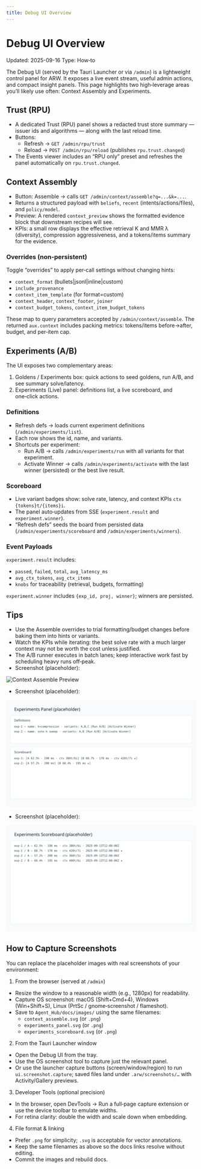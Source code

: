 ```yaml
---
title: Debug UI Overview
---
```


# Debug UI Overview

Updated: 2025-09-16
Type: How‑to

The Debug UI (served by the Tauri Launcher or via `/admin`) is a lightweight control panel for ARW. It exposes a live event stream, useful admin actions, and compact insight panels. This page highlights two high‑leverage areas you’ll likely use often: Context Assembly and Experiments.

## Trust (RPU)

- A dedicated Trust (RPU) panel shows a redacted trust store summary — issuer ids and algorithms — along with the last reload time.
- Buttons:
  - Refresh → `GET /admin/rpu/trust`
  - Reload → `POST /admin/rpu/reload` (publishes `rpu.trust.changed`)
- The Events viewer includes an “RPU only” preset and refreshes the panel automatically on `rpu.trust.changed`.

## Context Assembly

- Button: Assemble → calls `GET /admin/context/assemble?q=...&k=...`.
- Returns a structured payload with `beliefs`, `recent` (intents/actions/files), and `policy/model`.
- Preview: A rendered `context_preview` shows the formatted evidence block that downstream recipes will see.
- KPIs: a small row displays the effective retrieval K and MMR λ (diversity), compression aggressiveness, and a tokens/items summary for the evidence.

### Overrides (non‑persistent)

Toggle “overrides” to apply per‑call settings without changing hints:

- `context_format` (bullets|jsonl|inline|custom)
- `include_provenance`
- `context_item_template` (for format=custom)
- `context_header`, `context_footer`, `joiner`
- `context_budget_tokens`, `context_item_budget_tokens`

These map to query parameters accepted by `/admin/context/assemble`. The returned `aux.context` includes packing metrics: tokens/items before→after, budget, and per‑item cap.

## Experiments (A/B)

The UI exposes two complementary areas:

1) Goldens / Experiments box: quick actions to seed goldens, run A/B, and see summary solve/latency.
2) Experiments (Live) panel: definitions list, a live scoreboard, and one‑click actions.

### Definitions

- Refresh defs → loads current experiment definitions (`/admin/experiments/list`).
- Each row shows the id, name, and variants.
- Shortcuts per experiment:
  - Run A/B → calls `/admin/experiments/run` with all variants for that experiment.
  - Activate Winner → calls `/admin/experiments/activate` with the last winner (persisted) or the best live result.

### Scoreboard

- Live variant badges show: solve rate, latency, and context KPIs `ctx {tokens}t/{items}i`.
- The panel auto‑updates from SSE (`experiment.result` and `experiment.winner`).
- “Refresh defs” seeds the board from persisted data (`/admin/experiments/scoreboard` and `/admin/experiments/winners`).

### Event Payloads

`experiment.result` includes:

- `passed`, `failed`, `total`, `avg_latency_ms`
- `avg_ctx_tokens`, `avg_ctx_items`
- `knobs` for traceability (retrieval, budgets, formatting)

`experiment.winner` includes `{exp_id, proj, winner}`; winners are persisted.

## Tips

- Use the Assemble overrides to trial formatting/budget changes before baking them into hints or variants.
- Watch the KPIs while iterating: the best solve rate with a much larger context may not be worth the cost unless justified.
- The A/B runner executes in batch lanes; keep interactive work fast by scheduling heavy runs off‑peak.
- Screenshot (placeholder):

![Context Assemble Preview](../images/context_assemble.svg)

- Screenshot (placeholder):

![Experiments Panel](../images/experiments_panel.svg)

- Screenshot (placeholder):

![Experiments Scoreboard](../images/experiments_scoreboard.svg)


## How to Capture Screenshots

You can replace the placeholder images with real screenshots of your environment:

1) From the browser (served at `/admin`)
- Resize the window to a reasonable width (e.g., 1280px) for readability.
- Capture OS screenshot: macOS (Shift+Cmd+4), Windows (Win+Shift+S), Linux (PrtSc / gnome‑screenshot / flameshot).
- Save to `Agent_Hub/docs/images/` using the same filenames:
  - `context_assemble.svg` (or `.png`)
  - `experiments_panel.svg` (or `.png`)
  - `experiments_scoreboard.svg` (or `.png`)

2) From the Tauri Launcher window
- Open the Debug UI from the tray.
- Use the OS screenshot tool to capture just the relevant panel.
- Or use the launcher capture buttons (screen/window/region) to run `ui.screenshot.capture`; saved files land under `.arw/screenshots/…` with Activity/Gallery previews.

3) Developer Tools (optional precision)
- In the browser, open DevTools → Run a full‑page capture extension or use the device toolbar to emulate widths.
- For retina clarity: double the width and scale down when embedding.

4) File format & linking
- Prefer `.png` for simplicity; `.svg` is acceptable for vector annotations.
- Keep the same filenames as above so the docs links resolve without editing.
- Commit the images and rebuild docs.
